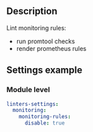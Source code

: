 ## Description

Lint monitoring rules:
- run promtool checks
- render prometheus rules


## Settings example

### Module level

```yaml
linters-settings:
  monitoring:
    monitoring-rules:
      disable: true
```